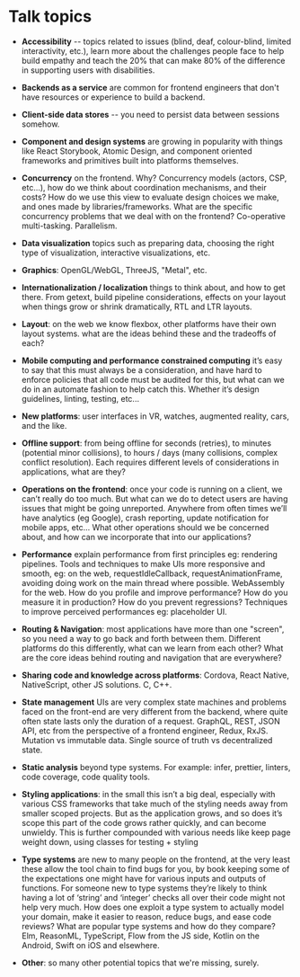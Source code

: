# Talk topics

- **Accessibility** -- topics related to issues (blind, deaf, colour-blind, limited interactivity, etc.), learn more about the challenges people face to help build empathy and teach the 20% that can make 80% of the difference in supporting users with disabilities.
- **Backends as a service** are common for frontend engineers that don't have resources or experience to build a backend.
- **Client-side data stores** -- you need to persist data between sessions somehow.
- **Component and design systems** are growing in popularity with things like React Storybook, Atomic Design, and component oriented frameworks and primitives built into platforms themselves.
- **Concurrency** on the frontend. Why? Concurrency models (actors, CSP, etc...), how do we think about coordination mechanisms, and their costs? How do we use this view to evaluate design choices we make, and ones made by libraries/frameworks. What are the specific concurrency problems that we deal with on the frontend? Co-operative multi-tasking. Parallelism.
- **Data visualization** topics such as preparing data, choosing the right type of visualization, interactive visualizations, etc.
- **Graphics**: OpenGL/WebGL, ThreeJS, "Metal", etc.
- **Internationalization / localization** things to think about, and how to get there. From getext, build pipeline considerations, effects on your layout when things grow or shrink dramatically, RTL and LTR layouts.
- **Layout**: on the web we know flexbox, other platforms have their own layout systems. what are the ideas behind these and the tradeoffs of each?
- **Mobile computing and performance constrained computing** it’s easy to say that this must always be a consideration, and have hard to enforce policies that all code must be audited for this, but what can we do in an automate fashion to help catch this. Whether it’s design guidelines, linting, testing, etc...
- **New platforms**: user interfaces in VR, watches, augmented reality, cars, and the like.
- **Offline support**: from being offline for seconds (retries), to minutes (potential minor collisions), to hours / days (many collisions, complex conflict resolution). Each requires different levels of considerations in applications, what are they?
- **Operations on the frontend**: once your code is running on a client, we can’t really do too much. But what can we do to detect users are having issues that might be going unreported. Anywhere from often times we’ll have analytics (eg Google), crash reporting, update notification for mobile apps, etc... What other operations should we be concerned about, and how can we incorporate that into our applications?
- **Performance** explain performance from first principles eg: rendering pipelines. Tools and techniques to make UIs more responsive and smooth, eg: on the web, requestIdleCallback, requestAnimationFrame, avoiding doing work on the main thread where possible. WebAssembly for the web. How do you profile and improve performance? How do you measure it in production? How do you prevent regressions? Techniques to improve perceived performances eg: placeholder UI.
- **Routing & Navigation**: most applications have more than one "screen", so you need a way to go back and forth between them. Different platforms do this differently, what can we learn from each other? What are the core ideas behind routing and navigation that are everywhere?
- **Sharing code and knowledge across platforms**: Cordova, React Native, NativeScript, other JS solutions. C, C++.
- **State management** UIs are very complex state machines and problems faced on the front-end are very different from the backend, where quite often state lasts only the duration of a request. GraphQL, REST, JSON API, etc from the perspective of a frontend engineer, Redux, RxJS.  Mutation vs immutable data. Single source of truth vs decentralized state.
- **Static analysis** beyond type systems. For example: infer, prettier, linters, code coverage, code quality tools.
- **Styling applications**: in the small this isn’t a big deal, especially with various CSS frameworks that take much of the styling needs away from smaller scoped projects. But as the application grows, and so does it’s scope this part of the code grows rather quickly, and can become unwieldy. This is further compounded with various needs like keep page weight down, using classes for testing + styling
- **Type systems** are new to many people on the frontend, at the very least these allow the tool chain to find bugs for you, by book keeping some of the expectations one might have for various inputs and outputs of functions. For someone new to type systems they’re likely to think having a lot of ‘string’ and ‘integer’ checks all over their code might not help very much. How does one exploit a type system to actually model your domain, make it easier to reason, reduce bugs, and ease code reviews? What are popular type systems and how do they compare? Elm, ReasonML, TypeScript, Flow from the JS side, Kotlin on the Android, Swift on iOS and elsewhere.

- **Other**: so many other potential topics that we're missing, surely.
